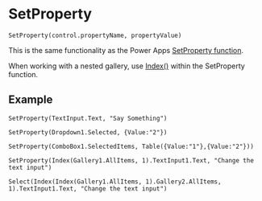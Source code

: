 # SetProperty

`SetProperty(control.propertyName, propertyValue)`

This is the same functionality as the Power Apps [SetProperty function](https://docs.microsoft.com/en-us/power-apps/maker/canvas-apps/functions/function-setproperty).

When working with a nested gallery, use [Index()](https://learn.microsoft.com/en-us/power-platform/power-fx/reference/function-first-last) within the SetProperty function.

## Example

`SetProperty(TextInput.Text, "Say Something")`

`SetProperty(Dropdown1.Selected, {Value:"2"})`

`SetProperty(ComboBox1.SelectedItems, Table({Value:"1"},{Value:"2"}))`

`SetProperty(Index(Gallery1.AllItems, 1).TextInput1.Text, "Change the text input")`

`Select(Index(Index(Gallery1.AllItems, 1).Gallery2.AllItems, 1).TextInput1.Text, "Change the text input")`

